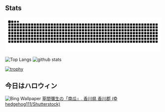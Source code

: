 ## Stats
<picture>
  <source media="(prefers-color-scheme: dark)" srcset="https://raw.githubusercontent.com/ba230t/ba230t/output/github-contribution-grid-snake-dark.svg">
  <source media="(prefers-color-scheme: light)" srcset="https://raw.githubusercontent.com/ba230t/ba230t/output/github-contribution-grid-snake.svg">
  <img alt="github contribution grid snake animation" src="https://raw.githubusercontent.com/ba230t/ba230t/output/github-contribution-grid-snake.svg">
</picture>

<p align="left">
  <img alt="Top Langs" height="150px" src="https://github-readme-stats.vercel.app/api/top-langs/?username=ba230t&layout=compact&theme=transparent" />
  <img alt="github stats" height="150px" src="https://github-readme-stats.vercel.app/api?username=ba230t&theme=transparent" />
</p>

[![trophy](https://github-profile-trophy.vercel.app/?username=ba230t&theme=transparent&column=7)](https://github.com/ryo-ma/github-profile-trophy)


<!-- Bing Wallpaper Start -->
## 今日はハロウィン
![Bing Wallpaper](https://www.bing.com/th?id=OHR.Halloween2024_JA-JP6692896772_1920x1080.jpg&rf=LaDigue_1920x1080.jpg&pid=hp)
[草間彌生の「南瓜」, 香川県 香川郡 (© hedgehog111/Shutterstock)](https://www.bing.com/search?q=%E8%8D%89%E9%96%93%E5%BD%8C%E7%94%9F%E3%81%AE%E3%80%8C%E5%8D%97%E7%93%9C%E3%80%8D&form=hpcapt&filters=HpDate%3a%2220241030_1500%22)
<!-- Bing Wallpaper End -->
